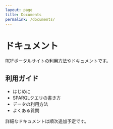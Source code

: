 ```yaml
---
layout: page
title: Documents
permalink: /documents/
---
```


# ドキュメント

RDFポータルサイトの利用方法やドキュメントです。

## 利用ガイド

* はじめに
* SPARQLクエリの書き方
* データの利用方法
* よくある質問

詳細なドキュメントは順次追加予定です。
